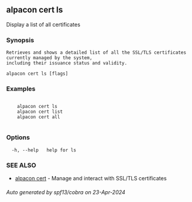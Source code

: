 ## alpacon cert ls

Display a list of all certificates

### Synopsis


	Retrieves and shows a detailed list of all the SSL/TLS certificates currently managed by the system, 
	including their issuance status and validity.
	

```
alpacon cert ls [flags]
```

### Examples

```

	alpacon cert ls
	alpacon cert list
	alpacon cert all
	
```

### Options

```
  -h, --help   help for ls
```

### SEE ALSO

* [alpacon cert](alpacon_cert.md)	 - Manage and interact with SSL/TLS certificates

###### Auto generated by spf13/cobra on 23-Apr-2024
